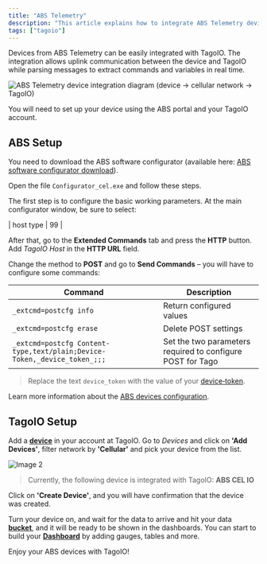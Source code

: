 ```yaml
---
title: "ABS Telemetry"
description: "This article explains how to integrate ABS Telemetry devices with TagoIO, covering the required ABS configurator download and the initial ABS device configuration steps."
tags: ["tagoio"]
---
```

Devices from ABS Telemetry can be easily integrated with TagoIO. The integration allows uplink communication between the device and TagoIO while parsing messages to extract commands and variables in real time.

![ABS Telemetry device integration diagram (device → cellular network → TagoIO)](/docs_imagem/tagoio/abs-telemetry-2.png)

You will need to set up your device using the ABS portal and your TagoIO account.

## ABS Setup

You need to download the ABS software configurator (available here: [ABS software configurator download](https://abs-telemetry.com/downloads/)).

Open the file `Configurator_cel.exe` and follow these steps.

The first step is to configure the basic working parameters. At the main configurator window, be sure to select:

| host type | 99 |

After that, go to the **Extended Commands** tab and press the **HTTP** button.
Add *TagoIO Host* in the **HTTP URL** field.

Change the method to **POST** and go to **Send Commands** – you will have to configure some commands:

| Command | Description |
|---------|-------------|
| `_extcmd=postcfg info` | Return configured values |
| `_extcmd=postcfg erase` | Delete POST settings |
| `_extcmd=postcfg Content-type,text/plain;Device-Token,_device_token_;;;` | Set the two parameters required to configure POST for Tago |

> Replace the text `device_token` with the value of your [device‑token](/docs/tagoio/devices/device-token.md).

Learn more information about the [ABS devices configuration](http://www.abstelemetria.com/abs-cel-io/#tab-id-2).

## TagoIO Setup

Add a **[device](https://tago.io/devices)** in your account at TagoIO. Go to *Devices* and click on **'Add Devices'**, filter network by **'Cellular'** and pick your device from the list.

![Image 2](/docs_imagem/tagoio/Screen-20Shot-202019-10-28-20at-2016.41.44-bjQ.png)

> Currently, the following device is integrated with TagoIO: **ABS CEL IO**

Click on **'Create Device'**, and you will have confirmation that the device was created.

Turn your device on, and wait for the data to arrive and hit your data **[bucket](/docs/tagoio/devices/)**, and it will be ready to be shown in the dashboards. You can start to build your **[Dashboard](/docs/tagoio/dashboards/)** by adding gauges, tables and more.

Enjoy your ABS devices with TagoIO!
